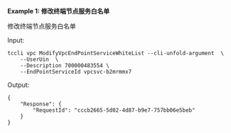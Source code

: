 **Example 1: 修改终端节点服务白名单**

修改终端节点服务白名单

Input: 

```
tccli vpc ModifyVpcEndPointServiceWhiteList --cli-unfold-argument  \
    --UserUin  \
    --Description 700000483554 \
    --EndPointServiceId vpcsvc-b2mrmmx7
```

Output: 
```
{
    "Response": {
        "RequestId": "cccb2665-5d02-4d87-b9e7-757bb06e5beb"
    }
}
```

